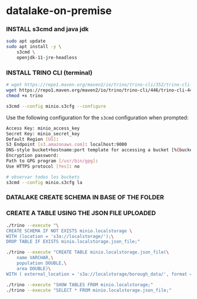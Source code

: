 # datalake-on-premise


### INSTALL s3cmd and java jdk

```bash
sudo apt update
sudo apt install -y \
    s3cmd \
    openjdk-11-jre-headless 
```

### INSTALL TRINO CLI (terminal)
```bash
# wget https://repo1.maven.org/maven2/io/trino/trino-cli/352/trino-cli-351-executable.jar \
wget https://repo1.maven.org/maven2/io/trino/trino-cli/446/trino-cli-446-executable.jar -O trino
chmod +x trino  
```


```bash
s3cmd --config minio.s3cfg --configure
```

Use the following configuration for the `s3cmd` configuration when prompted:

```bash
Access Key: minio_access_key
Secret Key: minio_secret_key
Default Region [US]:
S3 Endpoint [s3.amazonaws.com]: localhost:9000
DNS-style bucket+hostname:port template for accessing a bucket [%(bucket)s.s3.amazonaws.com]: localhost:9000
Encryption password:
Path to GPG program [/usr/bin/gpg]:
Use HTTPS protocol [Yes]: no
```

```bash
# observar todos los buckets
s3cmd --config minio.s3cfg la 
```



### DATALAKE CREATE SCHEMA IN BASE OF THE FOLDER

### CREATE  A TABLE USING THE JSON FILE UPLOADED
```bash 
./trino --execute "\
CREATE SCHEMA IF NOT EXISTS minio.localstorage \
WITH (location = 's3a://localstorage/');\
DROP TABLE IF EXISTS minio.localstorage.json_file;"

./trino --execute "CREATE TABLE minio.localstorage.json_file(\
    name VARCHAR,\
    population DOUBLE,\
    area DOUBLE)\
WITH ( external_location = 's3a://localstorage/borough_data/', format = 'json');"

./trino --execute "SHOW TABLES FROM minio.localstorage;"
./trino --execute "SELECT * FROM minio.localstorage.json_file;"
```